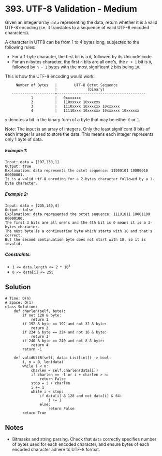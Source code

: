 # 393. UTF-8 Validation - Medium

Given an integer array `data` representing the data, return whether it is a valid UTF-8 encoding (i.e. it translates to a sequence of valid UTF-8 encoded characters).

A character in UTF8 can be from 1 to 4 bytes long, subjected to the following rules:

- For a 1-byte character, the first bit is a `0`, followed by its Unicode code.
- For an n-bytes character, the first `n` bits are all one's, the `n + 1` bit is `0`, followed by `n - 1` bytes with the most significant `2` bits being `10`.

This is how the UTF-8 encoding would work:

```
     Number of Bytes   |        UTF-8 Octet Sequence
                       |              (binary)
   --------------------+-----------------------------------------
            1          |   0xxxxxxx
            2          |   110xxxxx 10xxxxxx
            3          |   1110xxxx 10xxxxxx 10xxxxxx
            4          |   11110xxx 10xxxxxx 10xxxxxx 10xxxxxx
```

`x` denotes a bit in the binary form of a byte that may be either `0` or `1`.

Note: The input is an array of integers. Only the least significant 8 bits of each integer is used to store the data. This means each integer represents only 1 byte of data.

##### Example 1:

```
Input: data = [197,130,1]
Output: true
Explanation: data represents the octet sequence: 11000101 10000010 00000001.
It is a valid utf-8 encoding for a 2-bytes character followed by a 1-byte character.
```

##### Example 2:

```
Input: data = [235,140,4]
Output: false
Explanation: data represented the octet sequence: 11101011 10001100 00000100.
The first 3 bits are all one's and the 4th bit is 0 means it is a 3-bytes character.
The next byte is a continuation byte which starts with 10 and that's correct.
But the second continuation byte does not start with 10, so it is invalid.
```

##### Constraints:

- <code>1 <= data.length <= 2 * 10<sup>4</sup></code>
- <code>0 <= data[i] <= 255</code>

## Solution

```
# Time: O(n)
# Space: O(1)
class Solution:
    def charlen(self, byte):
        if not 128 & byte:
            return 1
        if 192 & byte == 192 and not 32 & byte:
            return 2
        if 224 & byte == 224 and not 16 & byte:
            return 3
        if 240 & byte == 240 and not 8 & byte:
            return 4
        return -1

    def validUtf8(self, data: List[int]) -> bool:
        i, n = 0, len(data)
        while i < n:
            charlen = self.charlen(data[i])
            if charlen == -1 or i + charlen > n:
                return False
            stop = i + charlen
            i += 1
            while i < stop:
                if data[i] & 128 and not data[i] & 64:
                    i += 1
                else:
                    return False
        return True
```

## Notes
- Bitmasks and string parsing. Check that `data` correctly specifies number of bytes used for each encoded character, and ensure bytes of each encoded character adhere to UTF-8 format.
